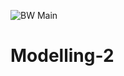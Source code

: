 ![BW Main](https://user-images.githubusercontent.com/89296448/132203062-130c1ebb-e8e8-4b4c-981c-b62c83dbd68f.jpg)
# Modelling-2
